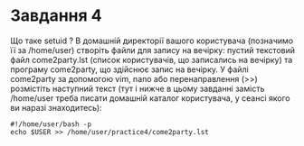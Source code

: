# Завдання 4

Що таке setuid ? В домашній директорії вашого користувача (позначимо її за /home/user) створіть файли для запису на вечірку: пустий текстовий файл come2party.lst (список користувачів, що записались на вечірку) та програму come2party, що здійснює запис на вечірку. У файлі come2party за допомогою vim, nano або перенаправлення (>>) розмістіть наступний текст (тут і нижче в цьому завданні замість /home/user треба писати домашній каталог користувача, у сеансі якого ви наразі знаходитесь):
```
#!/home/user/bash -p
echo $USER >> /home/user/practice4/come2party.lst
```
